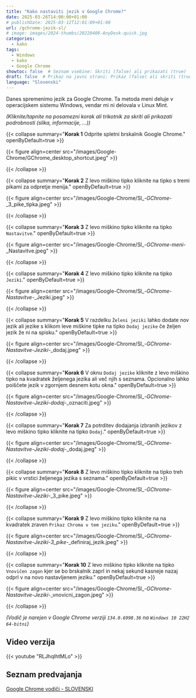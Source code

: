 ```yaml
---
title: "Kako nastaviti jezik v Google Chrome?"
date: 2025-03-26T14:00:00+01:00
# publishDate: 2025-03-12T12:01:09+01:00
url: /gchrome-jezik-sl/
# image: images/2024-thumbs/20220408-AnyDesk-quick.jpg
categories: 
  - kako
tags: 
  - Windows
  - kako
  - Google Chrome
showtoc: false  # Seznam vsebine: Skriti (false) ali prikazati (true)
draft: false  # Prikaz na javni strani: Prikaz (false) ali skriti (true)
language: "Slovenski"
---
```


Danes spremenimo jezik za Google Chrome. Ta metoda meni deluje v operacijskem sistemu Windows, vendar mi ni delovala v Linux Mint.

*(Kliknite/tapnite na posamezni korak ali trikotnik za skriti ali prikazati podrobnosti (slika, informacije, ...))*

{{< collapse summary="**Korak 1** Odprite spletni brskalnik Google Chrome." openByDefault=true >}}

 {{< figure align=center src="/images/Google-Chrome/GChrome_desktop_shortcut.jpeg" >}}

{{< /collapse >}}

{{< collapse summary="**Korak 2** Z levo miškino tipko kliknite na tipko s tremi pikami za odpretje menija." openByDefault=true >}}

 {{< figure align=center src="/images/Google-Chrome/Sl_-_GChrome_-_3_pike_tipka.jpeg" >}}

{{< /collapse >}}

{{< collapse summary="**Korak 3** Z levo miškino tipko kliknite na tipko `Nastavitve`." openByDefault=true >}}

 {{< figure align=center src="/images/Google-Chrome/Sl_-_GChrome_-_meni_-_Nastavitve.jpeg" >}}

{{< /collapse >}}

{{< collapse summary="**Korak 4** Z levo miškino tipko kliknite na tipko `Jeziki`." openByDefault=true >}}

   {{< figure align=center src="/images/Google-Chrome/Sl_-_GChrome_-_Nastavitve_-_Jeziki.jpeg" >}}

{{< /collapse >}}

{{< collapse summary="**Korak 5** V razdelku `Želeni jeziki` lahko dodate nov jezik ali jezike s klikom leve miškine tipke na tipko `Dodaj jezike` če željen jezik že ni na spisku." openByDefault=true >}}
   
   {{< figure align=center src="/images/Google-Chrome/Sl_-_GChrome_-_Nastavitve_-_Jeziki_-_dodaj.jpeg" >}}

{{< /collapse >}}

{{< collapse summary="**Korak 6** V oknu `Dodaj jezike` kliknite z levo miškino tipko na kvadratek željenega jezika ali več njih s seznama. Opcionalno lahko poiščete jezik v zgornjem desnem kotu okna." openByDefault=true >}}
   
   {{< figure align=center src="/images/Google-Chrome/Sl_-_GChrome_-_Nastavitve_-_Jeziki_-_dodaj_-_oznaciti.jpeg" >}}

{{< /collapse >}}

{{< collapse summary="**Korak 7** Za potrditev dodajanja izbranih jezikov z levo miškino tipko kliknite na tipko `Dodaj`." openByDefault=true >}}
   
   {{< figure align=center src="/images/Google-Chrome/Sl_-_GChrome_-_Nastavitve_-_Jeziki_-_dodaj_-_dodaj.jpeg" >}}

{{< /collapse >}}

{{< collapse summary="**Korak 8** Z levo miškino tipko kliknite na tipko treh pikic v vrstici željenega jezika s seznama." openByDefault=true >}}
   
   {{< figure align=center src="/images/Google-Chrome/Sl_-_GChrome_-_Nastavitve_-_Jeziki_-_3_pike.jpeg" >}}

{{< /collapse >}}

{{< collapse summary="**Korak 9** Z levo miškino tipko kliknite na na kvadratek zraven `Prikaz Chroma v tem jeziku`." openByDefault=true >}}
   
   {{< figure align=center src="/images/Google-Chrome/Sl_-_GChrome_-_Nastavitve_-_Jeziki_-_3_pike_-_definiraj_jezik.jpeg" >}}

{{< /collapse >}}

{{< collapse summary="**Korak 10** Z levo miškino tipko kliknite na tipko `Vnovičen zagon` kjer se bo brskalnik zaprl in nekaj sekund kasneje nazaj odprl v na novo nastavljenem jeziku." openByDefault=true >}}
   
   {{< figure align=center src="/images/Google-Chrome/Sl_-_GChrome_-_Nastavitve_-_Jeziki_-_vnovicni_zagon.jpeg" >}}

{{< /collapse >}}

*(Vodič je narejen v Google Chrome verziji `134.0.6998.36` na `Windows 10 22H2 64-bitni`)*

## Video verzija

{{< youtube "RLJhqIhtMLo" >}}

## Seznam predvajanja

[Google Chrome vodiči - SLOVENSKI](https://www.youtube.com/playlist?list=PLbvZxzmdNckz9HYQyjkBTiQu0GxfCDjwf "Kliknite/tapnite da odprete YouTube predcajalni seznam!")

